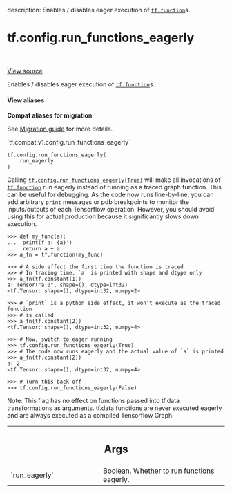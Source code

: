 description: Enables / disables eager execution of <a href="../../tf/function.md"><code>tf.function</code></a>s.

<div itemscope itemtype="http://developers.google.com/ReferenceObject">
<meta itemprop="name" content="tf.config.run_functions_eagerly" />
<meta itemprop="path" content="Stable" />
</div>

# tf.config.run_functions_eagerly

<!-- Insert buttons and diff -->

<table class="tfo-notebook-buttons tfo-api nocontent" align="left">

</table>

<a target="_blank" class="external" href="/code/stable/tensorflow/python/eager/polymorphic_function/eager_function_run.py">View source</a>



Enables / disables eager execution of <a href="../../tf/function.md"><code>tf.function</code></a>s.


<section class="expandable">
  <h4 class="showalways">View aliases</h4>
  <p>
<b>Compat aliases for migration</b>
<p>See
<a href="https://www.tensorflow.org/guide/migrate">Migration guide</a> for
more details.</p>
<p>`tf.compat.v1.config.run_functions_eagerly`</p>
</p>
</section>

<pre class="devsite-click-to-copy prettyprint lang-py tfo-signature-link">
<code>tf.config.run_functions_eagerly(
    run_eagerly
)
</code></pre>



<!-- Placeholder for "Used in" -->

Calling <a href="../../tf/config/run_functions_eagerly.md"><code>tf.config.run_functions_eagerly(True)</code></a> will make all
invocations of <a href="../../tf/function.md"><code>tf.function</code></a> run eagerly instead of running as a traced graph
function. This can be useful for debugging. As the code now runs line-by-line,
you can add arbitrary `print` messages or pdb breakpoints to monitor the
inputs/outputs of each Tensorflow operation. However, you should avoid using
this for actual production because it significantly slows down execution.

```
>>> def my_func(a):
...  print(f'a: {a}')
...  return a + a
>>> a_fn = tf.function(my_func)
```

```
>>> # A side effect the first time the function is traced
>>> # In tracing time, `a` is printed with shape and dtype only
>>> a_fn(tf.constant(1))
a: Tensor("a:0", shape=(), dtype=int32)
<tf.Tensor: shape=(), dtype=int32, numpy=2>
```

```
>>> # `print` is a python side effect, it won't execute as the traced function
>>> # is called
>>> a_fn(tf.constant(2))
<tf.Tensor: shape=(), dtype=int32, numpy=4>
```

```
>>> # Now, switch to eager running
>>> tf.config.run_functions_eagerly(True)
>>> # The code now runs eagerly and the actual value of `a` is printed
>>> a_fn(tf.constant(2))
a: 2
<tf.Tensor: shape=(), dtype=int32, numpy=4>
```

```
>>> # Turn this back off
>>> tf.config.run_functions_eagerly(False)
```

Note: This flag has no effect on functions passed into tf.data transformations
as arguments. tf.data functions are never executed eagerly and are always
executed as a compiled Tensorflow Graph.

<!-- Tabular view -->
 <table class="responsive fixed orange">
<colgroup><col width="214px"><col></colgroup>
<tr><th colspan="2"><h2 class="add-link">Args</h2></th></tr>

<tr>
<td>
`run_eagerly`<a id="run_eagerly"></a>
</td>
<td>
Boolean. Whether to run functions eagerly.
</td>
</tr>
</table>

